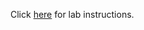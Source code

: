 Click [here](https://docs.google.com/document/d/1wg0okvTLQwgHgUnZ_j15r1khw4q7aTo9TjkGyGjqkbI/edit#) for lab instructions.

